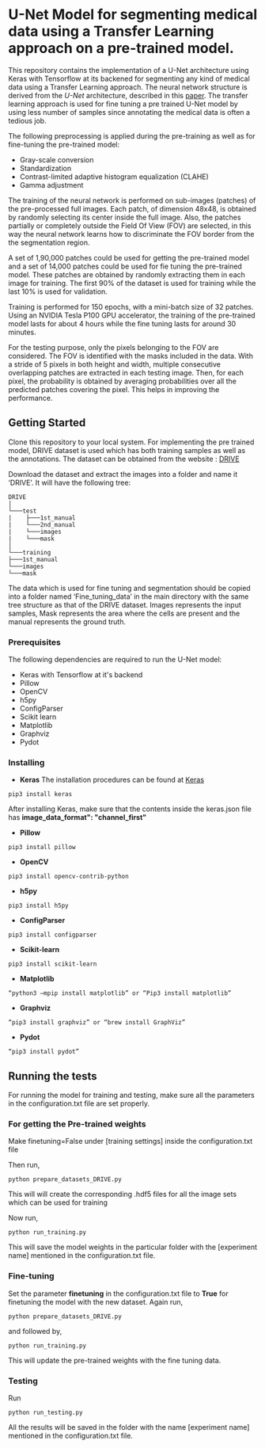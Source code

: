 # U-Net Model for segmenting medical data using a Transfer Learning approach on a pre-trained model.

This repository contains the implementation of a U-Net architecture using Keras with Tensorflow at its backened for segmenting any kind of medical data using a Transfer Learning approach. The neural network structure is derived from the *U-Net* architecture, described in this [paper](https://arxiv.org/pdf/1505.04597.pdf).  The transfer learning approach is used for fine tuning a pre trained U-Net model by using less number of samples since annotating the medical data is often a tedious job.

The following preprocessing is applied during the pre-training as well as for fine-tuning the pre-trained model:
- Gray-scale conversion
- Standardization
- Contrast-limited adaptive histogram equalization (CLAHE)
- Gamma adjustment

The training of the neural network is performed on sub-images (patches) of the pre-processed full images. Each patch, of dimension 48x48, is obtained by randomly selecting its center inside the full image. Also, the patches partially or completely outside the Field Of View (FOV) are selected, in this way the neural network learns how to discriminate the FOV border from the the segmentation region.

A set of 1,90,000 patches could be used for getting the pre-trained model and a set of 14,000 patches could be used for fie tuning the pre-trained model. These patches are obtained by randomly extracting them in each image for training. The first 90% of the dataset is used for training while the last 10% is used for validation.

Training is performed for 150 epochs, with a mini-batch size of 32 patches. Using an NVIDIA Tesla P100 GPU accelerator, the training of the pre-trained model lasts for about 4 hours while the fine tuning lasts for around 30 minutes.

For the testing purpose, only the pixels belonging to the FOV are considered. The FOV is identified with the masks included in the data. With a stride of 5 pixels in both height and width, multiple consecutive overlapping patches are extracted in each testing image. Then, for each pixel, the probability is obtained by averaging probabilities over all the predicted patches covering the pixel. This helps in improving the performance.


## Getting Started

Clone this repository to your local system. For implementing the pre trained model, DRIVE dataset is used which has both training samples as well as the annotations. The dataset can be obtained from the website :
[DRIVE](http://www.isi.uu.nl/Research/Databases/DRIVE/)

Download the dataset and extract the images into a folder and name it ‘DRIVE’. It will have the following tree:
```
DRIVE
│
└───test
|    ├───1st_manual
|    └───2nd_manual
|    └───images
|    └───mask
│
└───training
├───1st_manual
└───images
└───mask
```


The data which is used for fine tuning and segmentation should be copied into a folder named ‘Fine_tuning_data’ in the main directory with the same tree structure as that of the DRIVE dataset. Images represents the input samples, Mask represents the area where the cells are present and the manual represents the ground truth.


### Prerequisites
The following dependencies are required to run the U-Net model:
* Keras with Tensorflow at it's backend
* Pillow
* OpenCV
* h5py
* ConfigParser
* Scikit learn
* Matplotlib
* Graphviz
* Pydot

### Installing

* **Keras**
The installation procedures can be found  at [Keras](https://keras.io)
```
pip3 install keras
```
After installing Keras, make sure that the contents inside the keras.json file has **image_data_format": "channel_first"**

* **Pillow**
```
pip3 install pillow
```

* **OpenCV**
```
pip3 install opencv-contrib-python
```

* **h5py**
```
pip3 install h5py
```

* **ConfigParser**
```
pip3 install configparser
```


* **Scikit-learn**
```
pip3 install scikit-learn
```


* **Matplotlib**
```
“python3 –mpip install matplotlib” or “Pip3 install matplotlib”
```
* **Graphviz**
```
“pip3 install graphviz” or “brew install GraphViz”
```

* **Pydot**
```
“pip3 install pydot”
```

## Running the tests

For running the model for training and testing, make sure all the parameters in the configuration.txt file are set properly.

### For getting the Pre-trained weights

Make finetuning=False under [training settings] inside the configuration.txt file

Then run,
```
python prepare_datasets_DRIVE.py
```
This will will create the corresponding .hdf5 files for all the image sets which can be used for training

Now run,
```
python run_training.py
```
This will save the model weights in the particular folder with the [experiment name] mentioned in the configuration.txt file.


### Fine-tuning

Set the parameter **finetuning**  in the configuration.txt file to **True** for finetuning the model with the new dataset.
Again run,

```
python prepare_datasets_DRIVE.py
```
and followed by,
```
python run_training.py
```
This will update the pre-trained weights with the fine tuning data.

### Testing
Run
```
python run_testing.py
```
All the results will be saved in the folder with the name [experiment name] mentioned in the configuration.txt file.

